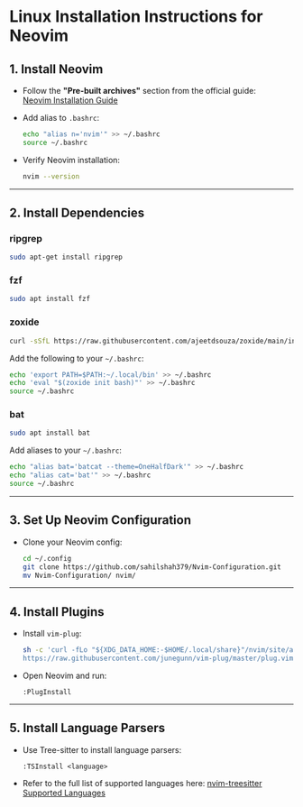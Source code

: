 # Linux Installation Instructions for Neovim

## 1. Install Neovim

- Follow the **"Pre-built archives"** section from the official guide:  
  [Neovim Installation Guide](https://github.com/neovim/neovim/blob/master/INSTALL.md)

- Add alias to `.bashrc`:
  ```bash
  echo "alias n='nvim'" >> ~/.bashrc
  source ~/.bashrc
  ```

* Verify Neovim installation:

  ```bash
  nvim --version
  ```

---

## 2. Install Dependencies

### ripgrep

```bash
sudo apt-get install ripgrep
```

### fzf

```bash
sudo apt install fzf
```

### zoxide

```bash
curl -sSfL https://raw.githubusercontent.com/ajeetdsouza/zoxide/main/install.sh | sh
```

Add the following to your `~/.bashrc`:

```bash
echo 'export PATH=$PATH:~/.local/bin' >> ~/.bashrc
echo 'eval "$(zoxide init bash)"' >> ~/.bashrc
source ~/.bashrc
```

### bat

```bash
sudo apt install bat
```

Add aliases to your `~/.bashrc`:

```bash
echo "alias bat='batcat --theme=OneHalfDark'" >> ~/.bashrc
echo "alias cat='bat'" >> ~/.bashrc
source ~/.bashrc
```

---

## 3. Set Up Neovim Configuration

* Clone your Neovim config:

  ```bash
  cd ~/.config
  git clone https://github.com/sahilshah379/Nvim-Configuration.git
  mv Nvim-Configuration/ nvim/
  ```

---

## 4. Install Plugins

* Install `vim-plug`:

  ```bash
  sh -c 'curl -fLo "${XDG_DATA_HOME:-$HOME/.local/share}"/nvim/site/autoload/plug.vim --create-dirs \
  https://raw.githubusercontent.com/junegunn/vim-plug/master/plug.vim'
  ```

* Open Neovim and run:

  ```vim
  :PlugInstall
  ```

---

## 5. Install Language Parsers

* Use Tree-sitter to install language parsers:

  ```vim
  :TSInstall <language>
  ```

* Refer to the full list of supported languages here:
  [nvim-treesitter Supported Languages](https://github.com/nvim-treesitter/nvim-treesitter?tab=readme-ov-file#supported-languages)
